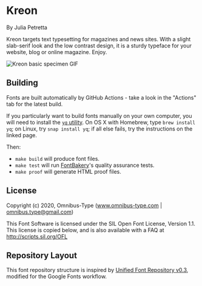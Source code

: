 # Kreon
By Julia Petretta

Kreon targets text typesetting for magazines and news sites. With a slight slab-serif look and the low contrast design, it is a sturdy typeface for your website, blog or online magazine. Enjoy.

![Kreon basic specimen GIF](https://github.com/googlefonts/kreon/blob/master/docs/images/basic-specimen.gif)

## Building

Fonts are built automatically by GitHub Actions - take a look in the "Actions" tab for the latest build.

If you particularly want to build fonts manually on your own computer, you will need to install the [`yq` utility](https://github.com/mikefarah/yq). On OS X with Homebrew, type `brew install yq`; on Linux, try `snap install yq`; if all else fails, try the instructions on the linked page.

Then:

* `make build` will produce font files.
* `make test` will run [FontBakery](https://github.com/googlefonts/fontbakery)'s quality assurance tests.
* `make proof` will generate HTML proof files.

## License

Copyright (c) 2020, Omnibus-Type (www.omnibus-type.com | omnibus.type@gmail.com)

This Font Software is licensed under the SIL Open Font License, Version 1.1.
This license is copied below, and is also available with a FAQ at
http://scripts.sil.org/OFL

## Repository Layout

This font repository structure is inspired by [Unified Font Repository v0.3](https://github.com/unified-font-repository/Unified-Font-Repository), modified for the Google Fonts workflow.